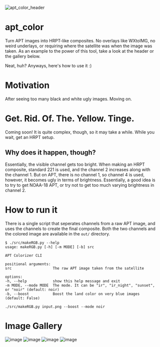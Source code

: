 ![apt_color_header](https://user-images.githubusercontent.com/82127189/180015172-bf8c05be-162d-44b2-a38c-67b5dfaab296.png)
# apt_color
Turn APT images into HRPT-like composites. No overlays like WXtoIMG, no weird underlays, or requiring where the satellite was when the image was taken. As an example to the power of this tool, take a look at the header or the gallery below. 

Neat, huh? Anyways, here's how to use it :)

# Motivation

After seeing too many black and white ugly images. Moving on.

# Get. Rid. Of. The. Yellow. Tinge.

Coming soon! It is quite complex, though, so it may take a while. While you wait, get an HRPT setup.

## Why does it happen, though?

Essentially, the visible channel gets too bright. When making an HRPT composite, standard 221 is used, and the channel 2 increases along with the channel 1. But on APT, there is no channel 1, so channel 4 is used, however, it becomes ugly in terms of brightness. Essentially, a good idea is to try to get NOAA-18 APT, or try not to get too much varying brightness in channel 2. 

# How to run it

There is a single script that seperates channels from a raw APT image, and uses the channels to create the final composite. Both the two channels and the colored image are available in the `out/` directory.

```
$ ./src/makeRGB.py --help
usage: makeRGB.py [-h] [-m MODE] [-b] src

APT Colorizer CLI

positional arguments:
src                   The raw APT image taken from the satellite

options:
-h, --help            show this help message and exit
-m MODE, --mode MODE  The mode. It can be "ir", "ir_night", "sunset", or "noir" (default: noir)
-b, --boost           Boost the land color on very blue images (default: False)
```

```
./src/makeRGB.py input.png --boost --mode noir
```

# Image Gallery
![image](https://user-images.githubusercontent.com/82127189/179874305-f79dab5b-1c4c-4227-b4fd-fd2273783c05.png)
![image](https://user-images.githubusercontent.com/82127189/179874347-7ae5fa79-27be-4935-b0d9-2ff2352627f0.png)
![image](https://user-images.githubusercontent.com/82127189/179874370-1a154e36-0a6a-4f34-9ae1-92bbd588d747.png)
![image](https://user-images.githubusercontent.com/82127189/179874382-27db0415-18b0-437b-847d-633d82fd50d4.png)
